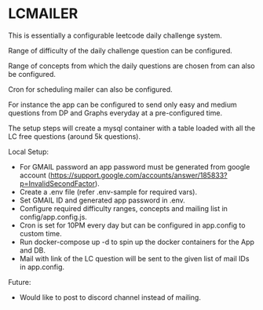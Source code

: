 # LCMAILER

This is essentially a configurable leetcode daily challenge system.

Range of difficulty of the daily challenge question can be configured.

Range of concepts from which the daily questions are chosen from can also be configured.

Cron for scheduling mailer can also be configured.

For instance the app can be configured to send only easy and medium questions from DP and Graphs everyday at a pre-configured time.

The setup steps will create a mysql container with a table loaded with all the LC free questions (around 5k questions).

Local Setup:
- For GMAIL password an app password must be generated from google account (https://support.google.com/accounts/answer/185833?p=InvalidSecondFactor).
- Create a .env file (refer .env-sample for required vars).
- Set GMAIL ID and generated app password in .env.
- Configure required difficulty ranges, concepts and mailing list in config/app.config.js.
- Cron is set for 10PM every day but can be configured in app.config to custom time.
- Run docker-compose up -d to spin up the docker containers for the App and DB.
- Mail with link of the LC question will be sent to the given list of mail IDs in app.config.

Future:
- Would like to post to discord channel instead of mailing.